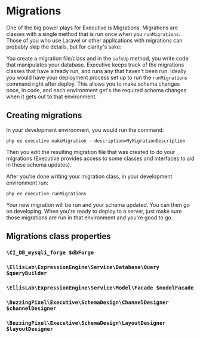 # Migrations

One of the big power plays for Executive is Migrations. Migrations are classes with a single method that is run once when you `runMigrations`. Those of you who use Laravel or other applications with migrations can probably skip the details, but for clarity's sake:

You create a migration file/class and in the `safeUp` method, you write code that manipulates your database. Executive keeps track of the migrations classes that have already run, and runs any that haven't been run. Ideally you would have your deployment process set up to run the `runMigrations` command right after deploy. This allows you to make schema changes once, in code, and each environment get's the required schema changes when it gets out to that environment.

## Creating migrations

In your development environment, you would run the command:

`php ee executive makeMigration --description=MyMigrationDescription`

Then you edit the resulting migration file that was created to do your migrations (Executive provides access to some classes and interfaces to aid in these schema updates).

After you're done writing your migration class, in your development environment run:

`php ee executive runMigrations`

Your new migration will be run and your schema updated. You can then go on developing. When you're ready to deploy to a server, just make sure those migrations are run in that environment and you're good to go.

## Migrations class properties

### `\CI_DB_mysqli_forge $dbForge`

### `\EllisLab\ExpressionEngine\Service\Database\Query $queryBuilder`

### `\EllisLab\ExpressionEngine\Service\Model\Facade $modelFacade`

### `\BuzzingPixel\Executive\SchemaDesign\ChannelDesigner $channelDesigner`

### `\BuzzingPixel\Executive\SchemaDesign\LayoutDesigner $layoutDesigner`
